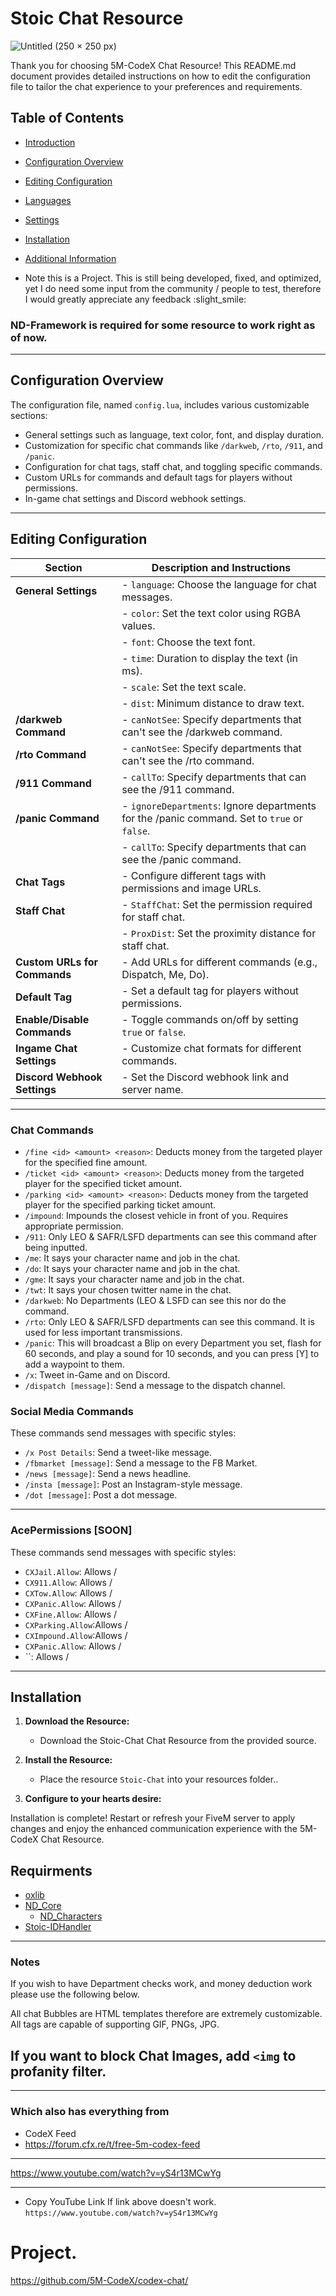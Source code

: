 # Stoic Chat Resource

![Untitled (250 × 250 px)](https://dunb17ur4ymx4.cloudfront.net/packages/images/5d4530946e2d881948ab5f97de5e2101aa428679.png)


Thank you for choosing 5M-CodeX Chat Resource! This README.md document provides detailed instructions on how to edit the configuration file to tailor the chat experience to your preferences and requirements.

## Table of Contents

- [Introduction](#introduction)
- [Configuration Overview](#configuration-overview)
- [Editing Configuration](#editing-configuration)
- [Languages](#languages)
- [Settings](#settings)
- [Installation](#Installation)
- [Additional Information](#Notes)

- Note this is a Project.
This is still being developed, fixed, and optimized, yet I do need some input from the community / people to test, therefore I would greatly appreciate any feedback :slight_smile: 

### ND-Framework is required for some resource to work right as of now.

--------------------------------

## Configuration Overview

The configuration file, named `config.lua`, includes various customizable sections:

- General settings such as language, text color, font, and display duration.
- Customization for specific chat commands like `/darkweb`, `/rto`, `/911`, and `/panic`.
- Configuration for chat tags, staff chat, and toggling specific commands.
- Custom URLs for commands and default tags for players without permissions.
- In-game chat settings and Discord webhook settings.

--------------------------

## Editing Configuration

| **Section**                  | **Description and Instructions**                                                                                            |
| ---------------------------- | ------------------------------------------------------------------------------------------------------------------------ |
| **General Settings**         | - `language`: Choose the language for chat messages.                                                                       |
|                              | - `color`: Set the text color using RGBA values.                                                                          |
|                              | - `font`: Choose the text font.                                                                                           |
|                              | - `time`: Duration to display the text (in ms).                                                                          |
|                              | - `scale`: Set the text scale.                                                                                            |
|                              | - `dist`: Minimum distance to draw text.                                                                                 |
| **/darkweb Command**         | - `canNotSee`: Specify departments that can't see the /darkweb command.                                                  |
| **/rto Command**             | - `canNotSee`: Specify departments that can't see the /rto command.                                                      |
| **/911 Command**             | - `callTo`: Specify departments that can see the /911 command.                                                            |
| **/panic Command**           | - `ignoreDepartments`: Ignore departments for the /panic command. Set to `true` or `false`.                               |
|                              | - `callTo`: Specify departments that can see the /panic command.                                                          |
| **Chat Tags**                | - Configure different tags with permissions and image URLs.                                                              |
| **Staff Chat**               | - `StaffChat`: Set the permission required for staff chat.                                                                |
|                              | - `ProxDist`: Set the proximity distance for staff chat.                                                                 |
| **Custom URLs for Commands**  | - Add URLs for different commands (e.g., Dispatch, Me, Do).                                                               |
| **Default Tag**              | - Set a default tag for players without permissions.                                                                     |
| **Enable/Disable Commands**   | - Toggle commands on/off by setting `true` or `false`.                                                                    |
| **Ingame Chat Settings**     | - Customize chat formats for different commands.                                                                         |
| **Discord Webhook Settings**  | - Set the Discord webhook link and server name.                                                                          |

--------------------------

### Chat Commands

- `/fine <id> <amount> <reason>`: Deducts money from the targeted player for the specified fine amount.
- `/ticket <id> <amount> <reason>`: Deducts money from the targeted player for the specified ticket amount.
- `/parking <id> <amount> <reason>`: Deducts money from the targeted player for the specified parking ticket amount.
- `/impound`: Impounds the closest vehicle in front of you. Requires appropriate permission.
- `/911`: Only LEO & SAFR/LSFD departments can see this command after being inputted.
- `/me`: It says your character name and job in the chat.
- `/do`: It says your character name and job in the chat.
- `/gme`: It says your character name and job in the chat.
- `/twt`: It says your chosen twitter name in the chat.
- `/darkweb`: No Departments (LEO & LSFD can see this nor do the command.
- `/rto`: Only LEO & SAFR/LSFD departments can see this command. It is used for less important transmissions.
- `/panic`: This will broadcast a Blip on every Department you set, flash for 60 seconds, and play a sound for 10 seconds, and you can press [Y] to add a waypoint to them.
- `/x`: Tweet in-Game and on Discord.
- `/dispatch [message]`: Send a message to the dispatch channel.

### Social Media Commands

These commands send messages with specific styles:

- `/x Post Details`: Send a tweet-like message.
- `/fbmarket [message]`: Send a message to the FB Market.
- `/news [message]`: Send a news headline.
- `/insta [message]`: Post an Instagram-style message.
- `/dot [message]`: Post a dot message.

--------------------------

### AcePermissions [SOON]

These commands send messages with specific styles:

- `CXJail.Allow`: Allows /
- `CX911.Allow`: Allows /
- `CXTow.Allow`: Allows /
- `CXPanic.Allow`: Allows /
- `CXFine.Allow`: Allows /
- `CXParking.Allow`:Allows /
- `CXImpound.Allow`:Allows /
- `CXPanic.Allow`: Allows /
- ``: Allows /
--------------------------


## Installation

1. **Download the Resource:**
   - Download the Stoic-Chat Chat Resource from the provided source.

2. **Install the Resource:**
   - Place the resource `Stoic-Chat` into your resources folder..

3. **Configure to your hearts desire:**

Installation is complete! Restart or refresh your FiveM server to apply changes and enjoy the enhanced communication experience with the 5M-CodeX Chat Resource.


## Requirments
- [oxlib](https://github.com/overextended/ox_lib)
- [ND_Core](https://github.com/ND-Framework/ND_Core)
  - [ND_Characters](https://github.com/ND-Framework/ND_Characters)
- [Stoic-IDHandler](https://github.com/TheStoicBear/Stoic-IDHandler)

--------------------------

### Notes
If you wish to have Department checks work, and money deduction work please use the following below.

All chat Bubbles are HTML templates therefore are extremely customizable.
All tags are capable of supporting GIF, PNGs, JPG.

## If you want to block Chat Images, add `<img` to profanity filter.



-------


### Which also has everything from 
- CodeX Feed 
 - https://forum.cfx.re/t/free-5m-codex-feed

------------

https://www.youtube.com/watch?v=yS4r13MCwYg

------------

- Copy YouTube Link If link above doesn't work.
`https://www.youtube.com/watch?v=yS4r13MCwYg`
# Project.
https://github.com/5M-CodeX/codex-chat/






